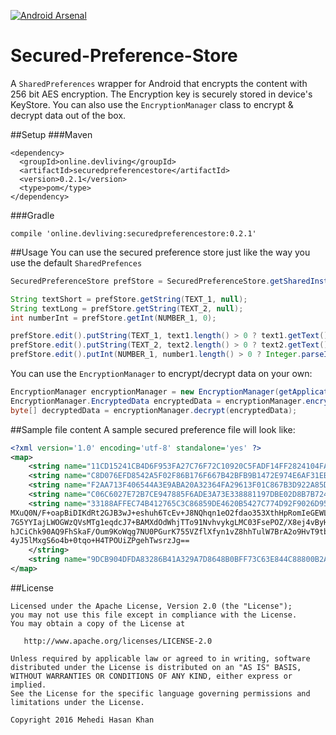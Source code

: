 [![Android Arsenal](https://img.shields.io/badge/Android%20Arsenal-Secured--Preference--Store-green.svg?style=true)](https://android-arsenal.com/details/1/4226)

# Secured-Preference-Store
A `SharedPreferences` wrapper for Android that encrypts the content with 256 bit AES encryption. The Encryption key is securely stored in device's KeyStore. You can also use the `EncryptionManager` class to encrypt & decrypt data out of the box. 

##Setup
###Maven
```
<dependency>
  <groupId>online.devliving</groupId>
  <artifactId>securedpreferencestore</artifactId>
  <version>0.2.1</version>
  <type>pom</type>
</dependency>
```

###Gradle
```
compile 'online.devliving:securedpreferencestore:0.2.1'
```

##Usage
You can use the secured preference store just like the way you use the default `SharedPrefences`
```java
SecuredPreferenceStore prefStore = SecuredPreferenceStore.getSharedInstance(getApplicationContext());

String textShort = prefStore.getString(TEXT_1, null);
String textLong = prefStore.getString(TEXT_2, null);
int numberInt = prefStore.getInt(NUMBER_1, 0);

prefStore.edit().putString(TEXT_1, text1.length() > 0 ? text1.getText().toString() : null).apply();
prefStore.edit().putString(TEXT_2, text2.length() > 0 ? text2.getText().toString() : null).apply();
prefStore.edit().putInt(NUMBER_1, number1.length() > 0 ? Integer.parseInt(number1.getText().toString().trim()) : 0).commit();
```

You can use the `EncryptionManager` to encrypt/decrypt data on your own:
```java
EncryptionManager encryptionManager = new EncryptionManager(getApplicationContext(), getSharedPreferences("my_pref", MODE_PRIVATE));
EncryptionManager.EncryptedData encryptedData = encryptionManager.encrypt(bytesToEncrypt);
byte[] decryptedData = encryptionManager.decrypt(encryptedData);
```
##Sample file content
A sample secured preference file will look like:

```xml
<?xml version='1.0' encoding='utf-8' standalone='yes' ?>
<map>
    <string name="11CD15241CB4D6F953FA27C76F72C10920C5FADF14FF2824104FA5D67D25B43C">ZMnr87IlDKg81hKw2SQ6Lw==]dhP/ymX7CMSaCkP6jQvNig==</string>
    <string name="C8D076EFD8542A5F02F86B176F667B42BFB9B1472E974E6AF31EB27CEA5689D4">JQ6Y4TQ/Y3iYw7KtatkqAg==]P+gpavV0MXiy1Qg0UHlBMg==</string>
    <string name="F2AA713F406544A3E9ABA20A32364FA29613F01C867B3D922A85DF4FA54FA13D">jMH1Wjnk0vehHOogT27HRA==]e8UHX1ihYjtP6Cv8dWdHLBptLwowt6IojKYa+1jkeH4=</string>
    <string name="C06C6027E72B7CE947885F6ADE3A73E338881197DBE02D8B7B7248F629BE26DA">EAGwO8u2ZPdxwdpAwPlu6A==]797VOGtpzDBO1ZU3m+Sb1A==</string>
    <string name="33188AFFEC74B412765C3C86859DE4620B5427C774D92F9026D95A7A8AAE1F96">s0b5h8XNnerci5AtallCQziSbqpm+ndjIsAQQadSxM+xzw7865sE3P+hbxGmMAQQj0kK35/C//eA
MXuQ0N/F+oapBiDIKdRt2GJB3wJ+eshuh6TcEv+J8NQhqn1eO2fdao353XthHpRomIeGEWLvB4Yd
7G5YYIajLWOGWzQVsMTg1eqdcJ7+BAMXdOdWhjTTo91NvhvykgLMC03FsePOZ/X8ej4vByH1i0en
hJCiChk90AQ9FhSkaF/Oum9KoWqg7NU0PGurK755VZflXfyn1vZ8hhTulW7BrA2o9HvT9tbju+bk
4yJ5lMxgS6o4b+0tqo+H4TPOUiZPgehTwsrzJg==
    </string>
    <string name="9DCB904DFDA83286B41A329A7D8648B0BFF73C63E844C88800B2AA5119204845">XPuUd1t97pnwsOzzHY3OCA==]xqXJrEfcgDhYo2K4TTAvY9IQwP/tGctd4Fa1JT/1sB8=</string>
</map>
``` 

##License

	Licensed under the Apache License, Version 2.0 (the "License");
	you may not use this file except in compliance with the License.
	You may obtain a copy of the License at

	   http://www.apache.org/licenses/LICENSE-2.0

	Unless required by applicable law or agreed to in writing, software
	distributed under the License is distributed on an "AS IS" BASIS,
	WITHOUT WARRANTIES OR CONDITIONS OF ANY KIND, either express or implied.
	See the License for the specific language governing permissions and
	limitations under the License.

	Copyright 2016 Mehedi Hasan Khan
